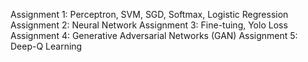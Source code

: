Assignment 1: Perceptron, SVM, SGD, Softmax, Logistic Regression</br>
Assignment 2: Neural Network
Assignment 3: Fine-tuing, Yolo Loss
Assignment 4: Generative Adversarial Networks (GAN)
Assignment 5: Deep-Q Learning
